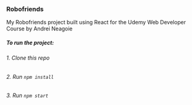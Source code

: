 ### Robofriends
 My Robofriends project built using React for the Udemy Web Developer Course by Andrei Neagoie 

##### To run the project:

###### 1. Clone this repo
###### 2. Run `npm install`
###### 3. Run `npm start`